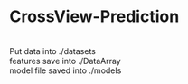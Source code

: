 # CrossView-Prediction

<br> Put data into ./datasets
<br> features save into ./DataArray
<br> model file saved into ./models
